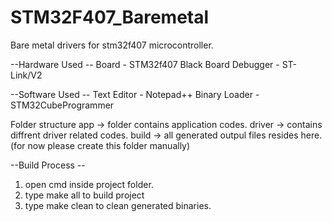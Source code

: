 # STM32F407_Baremetal
Bare metal drivers for stm32f407 microcontroller.

--Hardware Used --
Board - STM32f407 Black Board
Debugger - ST-Link/V2

--Software Used --
Text Editor - Notepad++
Binary Loader - STM32CubeProgrammer

Folder structure
app -> folder contains application codes.
driver -> contains diffrent driver related codes.
build -> all generated outpul files resides here.(for now please create this folder manually)

--Build Process --
1. open cmd inside project folder.
2. type make all to build project
3. type make clean to clean generated binaries.
